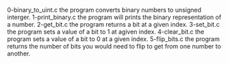 0-binary_to_uint.c the program converts binary numbers to unsigned interger.
1-print_binary.c the program will prints the binary representation of a number.
2-get_bit.c the program returns a bit at a given index.
3-set_bit.c the program sets a value of a bit to 1 at agiven index.
4-clear_bit.c the program sets a value of a bit to 0 at a given index.
5-flip_bits.c the program returns the number of bits you would need to 
flip to get from one number to another.

